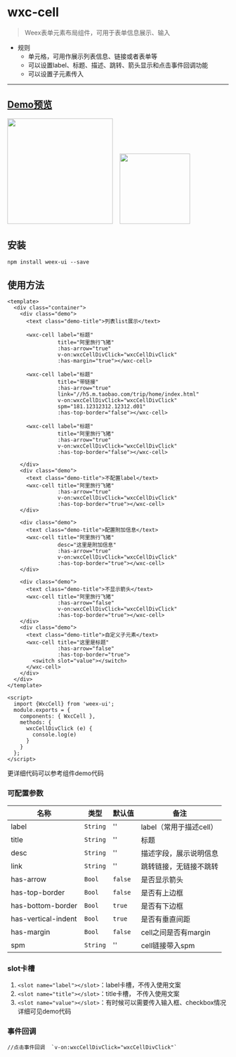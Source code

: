 # wxc-cell 

> Weex表单元素布局组件，可用于表单信息展示、输入

- 规则
  - 单元格，可用作展示列表信息、链接或者表单等  
  - 可以设置label、标题、描述、跳转、箭头显示和点击事件回调功能
  - 可以设置子元素传入
  
-----

## [Demo预览](https://h5.m.taobao.com/trip/wxc-cell/index.html?_wx_tpl=https%3A%2F%2Fh5.m.taobao.com%2Ftrip%2Fwxc-cell%2Fdemo%2Findex.native-min.js)
<img src="https://img.alicdn.com/tfs/TB1Y_m5SpXXXXa3aFXXXXXXXXXX-750-1334.gif" width="240"/>&nbsp;&nbsp;&nbsp;&nbsp;<img src="http://gtms02.alicdn.com/tfs/TB15ta_SpXXXXcFaVXXXXXXXXXX-191-197.png" width="160"/>

## 安装

```
npm install weex-ui --save
```

## 使用方法

```
<template>
  <div class="container">
    <div class="demo">
      <text class="demo-title">列表list展示</text>

      <wxc-cell label="标题"
                title="阿里旅行飞猪"
                :has-arrow="true"
                v-on:wxcCellDivClick="wxcCellDivClick"
                :has-margin="true"></wxc-cell>

      <wxc-cell label="标题"
                title="带链接"
                :has-arrow="true"
                link="//h5.m.taobao.com/trip/home/index.html"
                v-on:wxcCellDivClick="wxcCellDivClick"
                spm="181.12312312.12312.d01"
                :has-top-border="false"></wxc-cell>

      <wxc-cell label="标题"
                title="阿里旅行飞猪"
                :has-arrow="true"
                v-on:wxcCellDivClick="wxcCellDivClick"
                :has-top-border="false"></wxc-cell>

    </div>
    <div class="demo">
      <text class="demo-title">不配置label</text>
      <wxc-cell title="阿里旅行飞猪"
                :has-arrow="true"
                v-on:wxcCellDivClick="wxcCellDivClick"
                :has-top-border="true"></wxc-cell>
    </div>

    <div class="demo">
      <text class="demo-title">配置附加信息</text>
      <wxc-cell title="阿里旅行飞猪"
                desc="这里是附加信息"
                :has-arrow="true"
                v-on:wxcCellDivClick="wxcCellDivClick"
                :has-top-border="true"></wxc-cell>
    </div>

    <div class="demo">
      <text class="demo-title">不显示箭头</text>
      <wxc-cell title="阿里旅行飞猪"
                :has-arrow="false"
                v-on:wxcCellDivClick="wxcCellDivClick"
                :has-top-border="true"></wxc-cell>
    </div>
    <div class="demo">
      <text class="demo-title">自定义子元素</text>
      <wxc-cell title="这里是标题"
                :has-arrow="false"
                :has-top-border="true">
        <switch slot="value"></switch>
      </wxc-cell>
    </div>
  </div>
</template>

<script>
  import {WxcCell} from 'weex-ui';
  module.exports = {
    components: { WxcCell },
    methods: {
      wxcCellDivClick (e) {
        console.log(e)
      }
    }
  };
</script>
```
更详细代码可以参考组件demo代码


### 可配置参数

| 名称      | 类型     | 默认值   | 备注  |
|-------------|------------|--------|-----|
| label | `String` | '' | label（常用于描述cell） |
| title | `String` | '' | 标题 |
| desc | `String` | '' | 描述字段，展示说明信息 |
| link | `String` | '' |  跳转链接，无链接不跳转 |
| has-arrow | `Bool` | `false` |  是否显示箭头 |
| has-top-border | `Bool` | `false` |  是否有上边框 |
| has-bottom-border | `Bool` | `true` |  是否有下边框 |
| has-vertical-indent | `Bool` | `true` |  是否有垂直间距 |
| has-margin | `Bool` | `false` |  cell之间是否有margin |
| spm | `String` | '' |cell链接带入spm|


### slot卡槽
1. `<slot name="label"></slot>`：label卡槽，不传入使用文案
2. `<slot name="title"></slot>`：title卡槽， 不传入使用文案
3. `<slot name="value"></slot>`：有时候可以需要传入输入框、checkbox情况
详细可见demo代码

### 事件回调
```
//点击事件回调  `v-on:wxcCellDivClick="wxcCellDivClick"`
```
